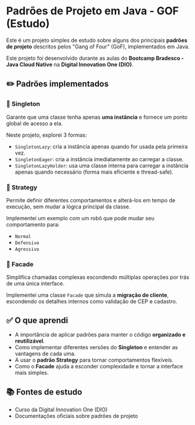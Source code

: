 
# Padrões de Projeto em Java - GOF (Estudo)
Este é um projeto simples de estudo sobre alguns dos principais **padrões de projeto** descritos pelos "Gang of Four" (GoF), implementados em Java.

Este projeto foi desenvolvido durante as aulas do **Bootcamp Bradesco - Java Cloud Native** na **Digital Innovation One (DIO)**.

## ✏️ Padrões implementados

### 🔁 Singleton
Garante que uma classe tenha apenas **uma instância** e fornece um ponto global de acesso a ela.

Neste projeto, explorei 3 formas:
- `SingletonLazy`: cria a instância apenas quando for usada pela primeira vez.
- `SingletonEager`: cria a instância imediatamente ao carregar a classe.
- `SingletonLazyHolder`: usa uma classe interna para carregar a instância apenas quando necessário (forma mais eficiente e thread-safe).

### 🤖 Strategy
Permite definir diferentes comportamentos e alterá-los em tempo de execução, sem mudar a lógica principal da classe.

Implementei um exemplo com um robô que pode mudar seu comportamento para:
- `Normal`
- `Defensivo`
- `Agressivo`

### 🧱 Facade
Simplifica chamadas complexas escondendo múltiplas operações por trás de uma única interface.

Implementei uma classe `Facade` que simula a **migração de cliente**, escondendo os detalhes internos como validação de CEP e cadastro.

## ✅ O que aprendi

- A importância de aplicar padrões para manter o código **organizado e reutilizável**.
- Como implementar diferentes versões do **Singleton** e entender as vantagens de cada uma.
- A usar o **padrão Strategy** para tornar comportamentos flexíveis.
- Como o **Facade** ajuda a esconder complexidade e tornar a interface mais simples.

## 📚 Fontes de estudo

- Curso da Digital Innovation One (DIO)
- Documentações oficiais sobre padrões de projeto


